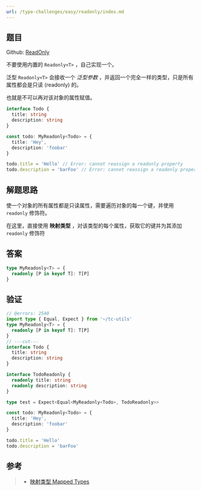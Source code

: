 ```yaml
---
url: /type-challenges/easy/readonly/index.md
---
```

## 题目

Github: [ReadOnly](https://github.com/type-challenges/type-challenges/blob/main/questions/00007-easy-readonly/)

不要使用内置的 `Readonly<T>` ，自己实现一个。

泛型 `Readonly<T>` 会接收一个 *泛型参数* ，并返回一个完全一样的类型，只是所有属性都会是只读 (readonly) 的。

也就是不可以再对该对象的属性赋值。

```ts
interface Todo {
  title: string
  description: string
}

const todo: MyReadonly<Todo> = {
  title: 'Hey',
  description: 'foobar'
}

todo.title = 'Hello' // Error: cannot reassign a readonly property
todo.description = 'barFoo' // Error: cannot reassign a readonly property
```

## 解题思路

使一个对象的所有属性都是只读属性，需要遍历对象的每一个键，并使用 `readonly` 修饰符。

在这里，直接使用 **映射类型** ，对该类型的每个属性，获取它的键并为其添加 `readonly` 修饰符

## 答案

```ts
type MyReadonly<T> = {
  readonly [P in keyof T]: T[P]
}
```

## 验证

```ts twoslash
// @errors: 2540
import type { Equal, Expect } from '~/tc-utils'
type MyReadonly<T> = {
  readonly [P in keyof T]: T[P]
}
// ---cut---
interface Todo {
  title: string
  description: string
}

interface TodoReadonly {
  readonly title: string
  readonly description: string
}

type test = Expect<Equal<MyReadonly<Todo>, TodoReadonly>>

const todo: MyReadonly<Todo> = {
  title: 'Hey',
  description: 'foobar'
}

todo.title = 'Hello'
todo.description = 'barFoo'
```

## 参考

> * [映射类型 Mapped Types](https://www.typescriptlang.org/docs/handbook/2/mapped-types.html)

